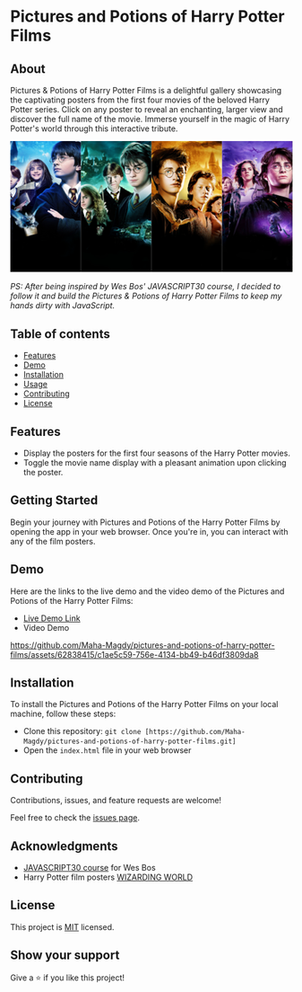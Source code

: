 # Pictures and Potions of Harry Potter Films

## About

Pictures & Potions of Harry Potter Films is a delightful gallery showcasing the captivating posters from the first four movies of the beloved Harry Potter series. Click on any poster to reveal an enchanting, larger view and discover the full name of the movie. Immerse yourself in the magic of Harry Potter's world through this interactive tribute.

![screenshot](./app_screenshot.png)

*PS: After being inspired by Wes Bos' JAVASCRIPT30 course, I decided to follow it and build the Pictures & Potions of Harry Potter Films to keep my hands dirty with JavaScript.*

## Table of contents

- [ Features ](#features)
- [ Demo ](#demo)
- [ Installation ](#installation)
- [ Usage ](#usage)
- [ Contributing ](#contributing)
- [ License ](#license)

<a name="features"></a>

## Features

- Display the posters for the first four seasons of the Harry Potter movies.
- Toggle the movie name display with a pleasant animation upon clicking the poster.

## Getting Started 

Begin your journey with Pictures and Potions of the Harry Potter Films by opening the app in your web browser. Once you're in, you can interact with any of the film posters.

<a name="demo"></a>

## Demo

Here are the links to the live demo and the video demo of the Pictures and Potions of the Harry Potter Films:

- [Live Demo Link](https://maha-magdy.github.io/pictures-and-potions-of-harry-potter-films/)
- Video Demo

  



https://github.com/Maha-Magdy/pictures-and-potions-of-harry-potter-films/assets/62838415/c1ae5c59-756e-4134-bb49-b46df3809da8





<a name="installation"></a>

## Installation

To install the Pictures and Potions of the Harry Potter Films on your local machine, follow these steps:

- Clone this repository: `git clone [https://github.com/Maha-Magdy/pictures-and-potions-of-harry-potter-films.git]`
- Open the `index.html` file in your web browser

## Contributing

Contributions, issues, and feature requests are welcome!

Feel free to check the [issues page](https://github.com/Maha-Magdy/pictures-and-potions-of-harry-potter-films/issues).

<a name="acknowledgments"></a>

## Acknowledgments

- <a href="https://javascript30.com/">JAVASCRIPT30 course</a> for Wes Bos
- Harry Potter film posters <a href="https://www.wizardingworld.com/">WIZARDING WORLD</a>

<a name="license"></a>

## License

This project is [MIT](./LICENSE) licensed.

## Show your support

Give a ⭐️ if you like this project!

<!-- git the images from Wizarding World website -->
